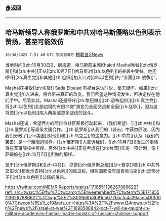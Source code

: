 ###  [:house:返回](README.md)
---


## 哈马斯领导人称俄罗斯和中共对哈马斯侵略以色列表示赞扬，甚至可能效仿
`10/30/2023 7:51 AM UTC 银河歌舞厅` [轉載自GNews](https://gnews.org/articles/1898309)

当地时间[[zh:10月30日]]，据报道，哈马斯前主席Khaled Mashal吹嘘[[zh:俄罗斯]]和[[zh:中共]]正从[[zh:10月7日]]哈马斯对[[zh:以色列]]的突袭中受益。他还呼吁[[zh:真主党]]和其他[[zh:组织]]加入针对[[zh:以色列]]的 "全面[[zh:战争]]”。

Mashal在接受[[zh:埃及]] Sada Elbalad 电视台采访时说，毫无疑问，如果[[zh:真主党]]加入进来，将会带来真正的改变。我们希望这种情况发生，但决定权在他们手中。尽管如此，Mashal还是呼吁[[zh:黎巴嫩]][[zh:恐怖组织]][[zh:真主党]]将[[zh:以色列]]北部边境的有限冲突"演变为全面交战和全面[[zh:战争]]，因为这将使[[zh:以色列]]陷入两条或更多战线的战斗。

Mashal还说：希望西方的阿拉伯社区积极行动起来，（我们希望）与[[zh:中共]]和[[zh:俄罗斯]]等超级大国合作。[[zh:俄罗斯]]从我们的（袭击）中获益匪浅，因为我们分散了[[zh:美国]]对他们和[[zh:乌克兰]]的注意力。[[zh:中共]]认为（我们的袭击）是一个耀眼的榜样。[[zh:俄罗斯]]人告诉我们，[[zh:10月7日]]发生的事情将在军事院校中传授。另外[[zh:中共]]正在考虑在[[zh:台湾]]实施一项计划，像卡萨姆旅在[[zh:10月7日]]所做的那样。

至于[[zh:俄罗斯]]和[[zh:中共]]，尽管[[zh:俄罗斯总统]][[zh:普京]]和[[zh:中共外交部长]]都表示支持[[zh:以色列]]的自卫权，但两国都没有谴责哈马斯[[zh:恐怖分子]]对[[zh:以色列]]公民的屠杀。

https://twitter.com/MEMRIReports/status/1718551136267886622?ref\_src=twsrc%5Etfw%7Ctwcamp%5Etweetembed%7Ctwterm%5E1718551136267886622%7Ctwgr%5E21c80f9b6fb8b81c5677bbcfc4a26acea48ffd00%7Ctwcon%5Es1\_c10&ref\_url=https%3A%2F%2Fwww.i24news.tv%2Fen%2Fnews%2Fisrael-at-war%2F1698588842-oct-7-will-be-taught-in-military-academies-hamas-leader-boasts-of-russian-chinese-support


